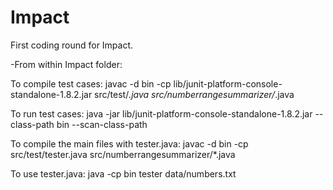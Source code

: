 # Impact
First coding round for Impact.

-From within Impact folder:

To compile test cases:
javac -d bin -cp lib/junit-platform-console-standalone-1.8.2.jar src/test/*.java src/numberrangesummarizer/*.java

To run test cases:
java -jar lib/junit-platform-console-standalone-1.8.2.jar --class-path bin --scan-class-path

To compile the main files with tester.java:
javac -d bin -cp src/test/tester.java src/numberrangesummarizer/*.java

To use tester.java:
java -cp bin tester data/numbers.txt
